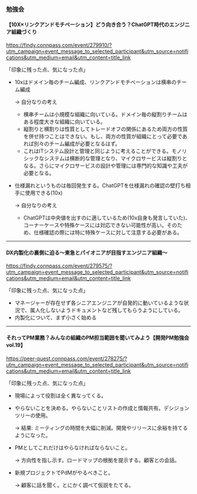 ### 勉強会

#### 【10X×リンクアンドモチベーション】どう向き合う？ChatGPT時代のエンジニア組織づくり

https://findy.connpass.com/event/279910/?utm_campaign=event_message_to_selected_participant&utm_source=notifications&utm_medium=email&utm_content=title_link

「印象に残った点、気になった点」
- 10xはドメイン毎のチーム編成、リンクアンドモチベーションは横串のチーム編成

  → 自分なりの考え
  
  - 横串チームは小規模な組織に向いている。ドメイン毎の縦割りチームはある程度大きな組織に向いている。
  - 縦割りと横割りは性質としてトレードオフの関係にあるため両方の性質を併せ持つことはできない。もし、両方の性質が組織にとって必要であれば別々のチーム編成が必要となるはず。
  - これはITシステム設計と管理と同じように考えることができる。モノリシックなシステムは横断的な管理となり、マイクロサービスは縦割りとなる。さらにマイクロサービスの設計や管理には専門的な知識や工夫が必要となる。

- 仕様漏れというものは毎回発生する。ChatGPTを仕様漏れの確認の壁打ち相手に使用できる(10x)

  → 自分なりの考え
  
  - ChatGPTは中央値を出すのに適しているため(10x自身も発言していた)、コーナーケースや特殊ケースには対応できない可能性が高い。そのため、仕様確認の際には特に特殊ケースに対して注意する必要がある。

----

#### DX内製化の裏側に迫る〜東急とパイオニアが目指すエンジニア組織〜

https://findy.connpass.com/event/279575/?utm_campaign=event_message_to_selected_participant&utm_source=notifications&utm_medium=email&utm_content=title_link

「印象に残った点、気になった点」
- マネージャーが存在せず各シニアエンジニアが自発的に動いているような状況で、属人化しないようドキュメントなど残してもらうようにしている。
- 内製化について、まず小さく始める

----

#### それってPM業務？みんなの組織のPM担当範囲を聞いてみよう【開発PM勉強会 vol.19】

https://peer-quest.connpass.com/event/278275/?utm_campaign=event_message_to_selected_participant&utm_source=notifications&utm_medium=email&utm_content=title_link

「印象に残った点、気になった点」
- 現場によって役割は全く異なってくる。
- やらないことを決める。やらないことリストの作成と情報共有。デシジョンツリーの使用。

  → 結果: ミーティングの時間を大幅に削減。開発やリリースに余裕を持てるようになった。
  
- PMとしてこれだけはやらなければならないこと。

  → 方向性を指し示す。ロードマップの根拠を提示する。顧客との会話。
  
- 新規プロジェクトでPdMがやるべきこと。

  → 顧客に話を聞く。とにかく調べて仮説をたてる。
